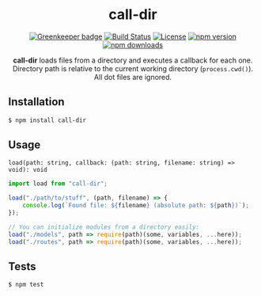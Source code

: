 <div align="center">
  <h1>call-dir</h1>

[![Greenkeeper badge](https://badges.greenkeeper.io/Bartozzz/call-dir.svg)](https://greenkeeper.io/)
[![Build Status](https://img.shields.io/travis/Bartozzz/call-dir.svg)](https://travis-ci.org/Bartozzz/call-dir/)
[![License](https://img.shields.io/github/license/Bartozzz/call-dir.svg)](LICENSE)
[![npm version](https://img.shields.io/npm/v/call-dir.svg)](https://www.npmjs.com/package/call-dir)
[![npm downloads](https://img.shields.io/npm/dt/call-dir.svg)](https://www.npmjs.com/package/call-dir)
  <br>

**call-dir** loads files from a directory and executes a callback for each one. Directory path is relative to the current working directory (`process.cwd()`). All dot files are ignored.
</div>

## Installation

```bash
$ npm install call-dir
```

## Usage

`load(path: string, callback: (path: string, filename: string) => void): void`

```javascript
import load from "call-dir";

load("./path/to/stuff", (path, filename) => {
    console.log(`Found file: ${filename} (absolute path: ${path})`);
});

// You can initialize modules from a directory easily:
load("./models", path => require(path)(some, variables, ...here));
load("./routes", path => require(path)(some, variables, ...here));
```

## Tests

```bash
$ npm test
```
